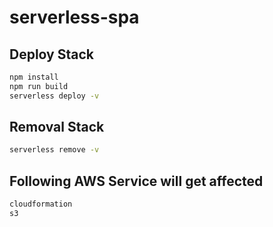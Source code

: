 # serverless-spa
## Deploy Stack
```bash
npm install
npm run build
serverless deploy -v
```
## Removal Stack
```bash
serverless remove -v
```
## Following AWS Service will get affected
```bash
cloudformation
s3
```
